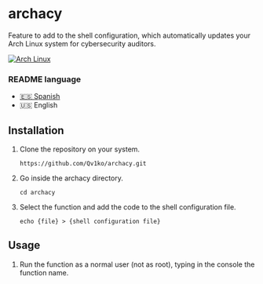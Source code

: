 # archacy
Feature to add to the shell configuration, which automatically updates your Arch Linux system for cybersecurity auditors.

[![Arch Linux](https://img.shields.io/badge/Arch_Linux-2022.03.01-2596BE?style=flat-square&logo=archlinux&logoColor=white)](https://archlinux.org/)

### README language
- [🇪🇸 Spanish](./README-es.md)
- 🇺🇸 English

## Installation
1. Clone the repository on your system.
    ```shell
    https://github.com/Qv1ko/archacy.git
    ```
2. Go inside the archacy directory.
    ```shell
    cd archacy
    ```
3. Select the function and add the code to the shell configuration file.
    ```shell
    echo {file} > {shell configuration file}
    ```

## Usage
1. Run the function as a normal user (not as root), typing in the console the function name.
